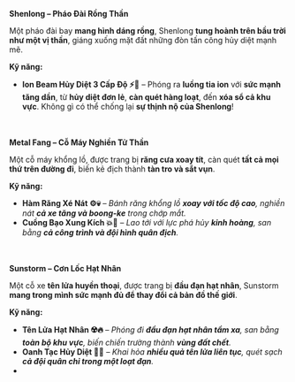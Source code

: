 **Shenlong – Pháo Đài Rồng Thần**

Một pháo đài bay **mang hình dáng rồng**, Shenlong **tung hoành trên bầu trời như một vị thần**, giáng xuống mặt đất những đòn tấn công hủy diệt mạnh mẽ.

**Kỹ năng:**

- **Ion Beam Hủy Diệt 3 Cấp Độ ⚡🐲** – Phóng ra **luồng tia ion** với **sức mạnh tăng dần**, từ **hủy diệt đơn lẻ**, **càn quét hàng loạt**, đến **xóa sổ cả khu vực**. Không gì có thể chống lại **sự thịnh nộ của Shenlong**!
  <br><br><br>  <!-- Thêm khoảng trống -->
  
**Metal Fang – Cỗ Máy Nghiền Tử Thần**

Một cỗ máy khổng lồ, được trang bị **răng cưa xoay tít**, càn quét **tất cả mọi thứ trên đường đi**, biến kẻ địch thành **tàn tro và sắt vụn**.

**Kỹ năng:**

- **Hàm Răng Xé Nát ⚙️💀** – *Bánh răng khổng lồ **xoay với tốc độ cao**, nghiền nát **cả xe tăng và boong-ke** trong chớp mắt.*
- **Cuồng Bạo Xung Kích 💥🚜** – *Lao tới với lực phá hủy **kinh hoàng**, san bằng **cả công trình và đội hình quân địch**.*
  <br><br><br>  <!-- Thêm khoảng trống -->
  
**Sunstorm – Cơn Lốc Hạt Nhân**

Một cỗ xe **tên lửa huyền thoại**, được trang bị **đầu đạn hạt nhân**, Sunstorm **mang trong mình sức mạnh đủ để thay đổi cả bản đồ thế giới**.

**Kỹ năng:**

- **Tên Lửa Hạt Nhân ☢️🔥** – *Phóng đi **đầu đạn hạt nhân tầm xa**, san bằng **toàn bộ khu vực**, biến chiến trường thành **vùng đất chết**.*
- **Oanh Tạc Hủy Diệt 🚀💀** – *Khai hỏa **nhiều quả tên lửa liên tục**, quét sạch **cả đội quân chỉ trong một loạt đạn**.*
- 
